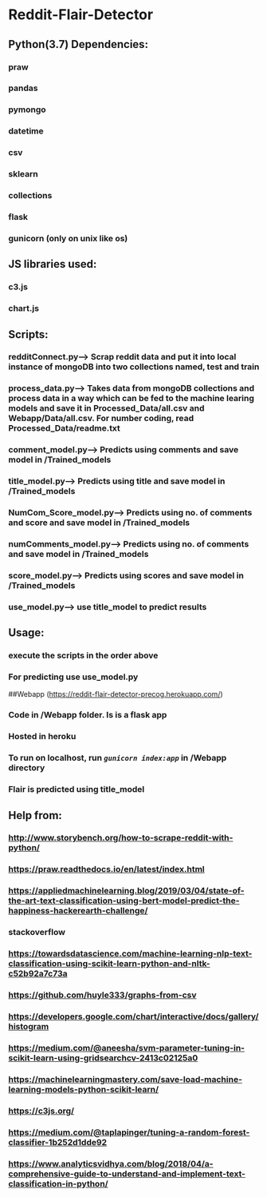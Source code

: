 # Reddit-Flair-Detector

## Python(3.7) Dependencies:
###	praw
###	pandas
###	pymongo
###	datetime
###	csv
###	sklearn
###	collections
###	flask
### gunicorn (only on unix like os)
## JS libraries used:
###	c3.js
###	chart.js
## Scripts:
###	redditConnect.py--> Scrap reddit data and put it into local instance of mongoDB into two collections named, test and train
###	process_data.py--> Takes data from mongoDB collections and process data in a way which can be fed to the machine learing models and save it in Processed_Data/all.csv and Webapp/Data/all.csv. For number coding, read Processed_Data/readme.txt
###	comment_model.py--> Predicts using comments and save model in /Trained_models
###	title_model.py--> Predicts using title and save model in /Trained_models
###	NumCom_Score_model.py--> Predicts using no. of comments and score and save model in /Trained_models
###	numComments_model.py--> Predicts using no. of comments and save model in /Trained_models
###	score_model.py--> Predicts using scores and save model in /Trained_models
### use_model.py--> use title_model to predict results
## Usage:
### execute the scripts in the order above
### For predicting use use_model.py
##Webapp (https://reddit-flair-detector-precog.herokuapp.com/)
### Code in /Webapp folder. Is is a flask app
### Hosted in heroku
### To run on localhost, run *<code>gunicorn index:app</code>* in /Webapp directory
### Flair is predicted using title_model
## Help from:
###	http://www.storybench.org/how-to-scrape-reddit-with-python/
###	https://praw.readthedocs.io/en/latest/index.html
###	https://appliedmachinelearning.blog/2019/03/04/state-of-the-art-text-classification-using-bert-model-predict-the-happiness-hackerearth-challenge/
###	stackoverflow
###	https://towardsdatascience.com/machine-learning-nlp-text-classification-using-scikit-learn-python-and-nltk-c52b92a7c73a
###	https://github.com/huyle333/graphs-from-csv
### https://developers.google.com/chart/interactive/docs/gallery/histogram
### https://medium.com/@aneesha/svm-parameter-tuning-in-scikit-learn-using-gridsearchcv-2413c02125a0
### https://machinelearningmastery.com/save-load-machine-learning-models-python-scikit-learn/
### https://c3js.org/
### https://medium.com/@taplapinger/tuning-a-random-forest-classifier-1b252d1dde92
### https://www.analyticsvidhya.com/blog/2018/04/a-comprehensive-guide-to-understand-and-implement-text-classification-in-python/
